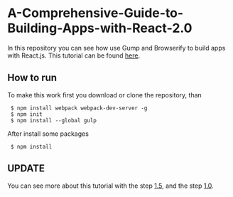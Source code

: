 # A-Comprehensive-Guide-to-Building-Apps-with-React-2.0

In this repository you can see how use Gump and Browserify to build apps with React.js. This tutorial can be found
[here](https://tylermcginnis.com/react-js-tutorial-pt-2-building-react-applications-with-gulp-and-browserify/).

## How to run
To make this work first you download or clone the repository, than
```
 $ npm install webpack webpack-dev-server -g
 $ npm init
 $ npm install --global gulp
```
After install some packages
```
 $ npm install
```
## UPDATE

You can see more about this tutorial with the step 
[1.5](https://github.com/GilsonFonseca/A-Comprehensive-Guide-to-Building-Apps-with-React-1.5), and
the step [1.0](https://github.com/GilsonFonseca/A-Comprehensive-Guide-to-Building-Apps-with-React-1.0).
